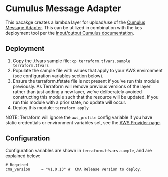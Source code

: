 # Cumulus Message Adapter

This pacakge creates a lambda layer for upload/use of the [Cumulus Message Adapter](https://github.com/nasa/cumulus-message-adapter).    This can be utilized in combination with the kes deployment tool per the [input/output Cumulus documentation](https://github.com/nasa/cumulus/docs/next/workflows/input_output).

## Deployment

1. Copy the .tfvars sample file: `cp terraform.tfvars.sample terraform.tfvars`
2. Populate the sample file with values that apply to your AWS environment (see configuration variables section below).
3. Ensure the terraform.tfstate file is not present if you've run this module previously.    As Terraform will remove previous versions of the layer rather than just adding a new layer, we've deliberately avoided constructing this module such that the resource will be updated.    If you run this module with a prior state, no update will occur.
4. Deploy this module: `terraform apply`

NOTE: Terraform will ignore the `aws_profile` config variable if you have static credentials or environment variables set, see the [AWS Provider page](https://www.terraform.io/docs/providers/aws/index.html#authentication).

## Configuration

Configuration variables are shown in `terraform.tfvars.sample`, and are explained below:

```text
# Required
cma_version     = "v1.0.13" #  CMA Release version to deploy.
```